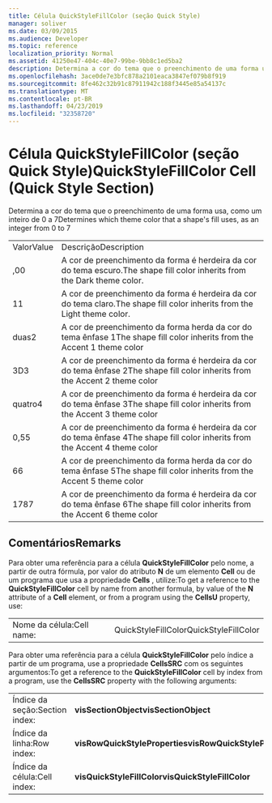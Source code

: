 ```yaml
---
title: Célula QuickStyleFillColor (seção Quick Style)
manager: soliver
ms.date: 03/09/2015
ms.audience: Developer
ms.topic: reference
localization_priority: Normal
ms.assetid: 41250e47-404c-40e7-99be-9bb8c1ed5ba2
description: Determina a cor do tema que o preenchimento de uma forma usa, como um inteiro de 0 a 7
ms.openlocfilehash: 3ace0de7e3bfc878a2101eaca3847ef079b8f919
ms.sourcegitcommit: 8fe462c32b91c87911942c188f3445e85a54137c
ms.translationtype: MT
ms.contentlocale: pt-BR
ms.lasthandoff: 04/23/2019
ms.locfileid: "32358720"
---
```

# <a name="quickstylefillcolor-cell-quick-style-section"></a><span data-ttu-id="00e40-103">Célula QuickStyleFillColor (seção Quick Style)</span><span class="sxs-lookup"><span data-stu-id="00e40-103">QuickStyleFillColor Cell (Quick Style Section)</span></span>

<span data-ttu-id="00e40-104">Determina a cor do tema que o preenchimento de uma forma usa, como um inteiro de 0 a 7</span><span class="sxs-lookup"><span data-stu-id="00e40-104">Determines which theme color that a shape's fill uses, as an integer from 0 to 7</span></span>
  
|||
|:-----|:-----|
|<span data-ttu-id="00e40-105">Valor</span><span class="sxs-lookup"><span data-stu-id="00e40-105">Value</span></span>  <br/> |<span data-ttu-id="00e40-106">Descrição</span><span class="sxs-lookup"><span data-stu-id="00e40-106">Description</span></span>  <br/> |
|<span data-ttu-id="00e40-107">,0</span><span class="sxs-lookup"><span data-stu-id="00e40-107">0</span></span>  <br/> |<span data-ttu-id="00e40-108">A cor de preenchimento da forma é herdeira da cor do tema escuro.</span><span class="sxs-lookup"><span data-stu-id="00e40-108">The shape fill color inherits from the Dark theme color.</span></span>  <br/> |
|<span data-ttu-id="00e40-109">1</span><span class="sxs-lookup"><span data-stu-id="00e40-109">1</span></span>  <br/> |<span data-ttu-id="00e40-110">A cor de preenchimento da forma é herdeira da cor do tema claro.</span><span class="sxs-lookup"><span data-stu-id="00e40-110">The shape fill color inherits from the Light theme color.</span></span>  <br/> |
|<span data-ttu-id="00e40-111">duas</span><span class="sxs-lookup"><span data-stu-id="00e40-111">2</span></span>  <br/> |<span data-ttu-id="00e40-112">A cor de preenchimento da forma herda da cor do tema ênfase 1</span><span class="sxs-lookup"><span data-stu-id="00e40-112">The shape fill color inherits from the Accent 1 theme color</span></span>  <br/> |
|<span data-ttu-id="00e40-113">3D</span><span class="sxs-lookup"><span data-stu-id="00e40-113">3</span></span>  <br/> |<span data-ttu-id="00e40-114">A cor de preenchimento da forma é herdeira da cor do tema ênfase 2</span><span class="sxs-lookup"><span data-stu-id="00e40-114">The shape fill color inherits from the Accent 2 theme color</span></span>  <br/> |
|<span data-ttu-id="00e40-115">quatro</span><span class="sxs-lookup"><span data-stu-id="00e40-115">4</span></span>  <br/> |<span data-ttu-id="00e40-116">A cor de preenchimento da forma é herdeira da cor do tema ênfase 3</span><span class="sxs-lookup"><span data-stu-id="00e40-116">The shape fill color inherits from the Accent 3 theme color</span></span>  <br/> |
|<span data-ttu-id="00e40-117">0,5</span><span class="sxs-lookup"><span data-stu-id="00e40-117">5</span></span>  <br/> |<span data-ttu-id="00e40-118">A cor de preenchimento da forma é herdeira da cor do tema ênfase 4</span><span class="sxs-lookup"><span data-stu-id="00e40-118">The shape fill color inherits from the Accent 4 theme color</span></span>  <br/> |
|<span data-ttu-id="00e40-119">6</span><span class="sxs-lookup"><span data-stu-id="00e40-119">6</span></span>  <br/> |<span data-ttu-id="00e40-120">A cor de preenchimento da forma herda da cor do tema ênfase 5</span><span class="sxs-lookup"><span data-stu-id="00e40-120">The shape fill color inherits from the Accent 5 theme color</span></span>  <br/> |
|<span data-ttu-id="00e40-121">178</span><span class="sxs-lookup"><span data-stu-id="00e40-121">7</span></span>  <br/> |<span data-ttu-id="00e40-122">A cor de preenchimento da forma é herdeira da cor do tema ênfase 6</span><span class="sxs-lookup"><span data-stu-id="00e40-122">The shape fill color inherits from the Accent 6 theme color</span></span>  <br/> |
   
## <a name="remarks"></a><span data-ttu-id="00e40-123">Comentários</span><span class="sxs-lookup"><span data-stu-id="00e40-123">Remarks</span></span>

<span data-ttu-id="00e40-124">Para obter uma referência para a célula **QuickStyleFillColor** pelo nome, a partir de outra fórmula, por valor do atributo **N** de um elemento **Cell** ou de um programa que usa a propriedade **Cells** , utilize:</span><span class="sxs-lookup"><span data-stu-id="00e40-124">To get a reference to the **QuickStyleFillColor** cell by name from another formula, by value of the **N** attribute of a **Cell** element, or from a program using the **CellsU** property, use:</span></span> 
  
|||
|:-----|:-----|
| <span data-ttu-id="00e40-125">Nome da célula:</span><span class="sxs-lookup"><span data-stu-id="00e40-125">Cell name:</span></span>  <br/> | <span data-ttu-id="00e40-126">QuickStyleFillColor</span><span class="sxs-lookup"><span data-stu-id="00e40-126">QuickStyleFillColor</span></span>  <br/> |
   
<span data-ttu-id="00e40-127">Para obter uma referência para a célula **QuickStyleFillColor** pelo índice a partir de um programa, use a propriedade **CellsSRC** com os seguintes argumentos:</span><span class="sxs-lookup"><span data-stu-id="00e40-127">To get a reference to the **QuickStyleFillColor** cell by index from a program, use the **CellsSRC** property with the following arguments:</span></span> 
  
|||
|:-----|:-----|
| <span data-ttu-id="00e40-128">Índice da seção:</span><span class="sxs-lookup"><span data-stu-id="00e40-128">Section index:</span></span>  <br/> |<span data-ttu-id="00e40-129">**visSectionObject**</span><span class="sxs-lookup"><span data-stu-id="00e40-129">**visSectionObject**</span></span> <br/> |
| <span data-ttu-id="00e40-130">Índice da linha:</span><span class="sxs-lookup"><span data-stu-id="00e40-130">Row index:</span></span>  <br/> |<span data-ttu-id="00e40-131">**visRowQuickStyleProperties**</span><span class="sxs-lookup"><span data-stu-id="00e40-131">**visRowQuickStyleProperties**</span></span> <br/> |
| <span data-ttu-id="00e40-132">Índice da célula:</span><span class="sxs-lookup"><span data-stu-id="00e40-132">Cell index:</span></span>  <br/> |<span data-ttu-id="00e40-133">**visQuickStyleFillColor**</span><span class="sxs-lookup"><span data-stu-id="00e40-133">**visQuickStyleFillColor**</span></span> <br/> |
   

